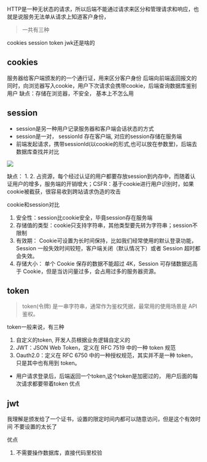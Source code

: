 HTTP是一种无状态的请求，所以后端不能通过请求来区分和管理请求和响应，也就是说服务无法单从请求上知道客户身份，
> 一共有三种

cookies
session
token
jwk还是啥的
## cookies
服务器给客户端颁发的的一个通行证，用来区分客户身份
后端向前端返回报文的同时，向浏览器写入cookie，用户下次请求会携带cookie，后端查询数据库鉴别用户
缺点：存储在浏览器，不安全，
基本上不怎么用


## session
- session是另一种用户记录服务器和客户端会话状态的方式
- session是一对， sessionId 存在客户端, 对应的session存储在服务端
- 前端发起请求，携带sessionId(以cookie的形式,也可以放在参数里)，后端去数据库查找并对比

<img src='https://user-gold-cdn.xitu.io/2020/4/7/171534560ae2067b?imageView2/0/w/1280/h/960/format/webp/ignore-error/1'>




缺点：
  1. 
  2. 占资源，每个经过认证的用户都要存放session到内存中，而随着认证用户的增多，服务端的开销增大；CSFR：基于cookie进行用户识别时，如果cookie被截获，很容易收到跨站请求伪造的攻击

cookie和session对比
1. 安全性：session比cookie安全，毕竟session存在服务端
2. 存储值的类型：cookie只支持字符串，其他类型要先转为字符串；session不限制
3. 有效期： Cookie可设置为长时间保持，比如我们经常使用的默认登录功能，Session 一般失效时间较短，客户端关闭（默认情况下）或者 Session 超时都会失效。
4. 存储大小： 单个 Cookie 保存的数据不能超过 4K，Session 可存储数据远高于 Cookie，但是当访问量过多，会占用过多的服务器资源。
 

## token
> token(令牌) 是一串字符串，通常作为鉴权凭据，最常用的使用场景是 API 鉴权。

token一般来说，有三种
1. 自定义的token, 开发人员根据业务逻辑自定义的
2. JWT：JSON Web Token，定义在 RFC 7519 中的一种 token 规范
3. Oauth2.0：定义在 RFC 6750 中的一种授权规范，其实并不是一种 token，只是其中也有用到 token。


- 用户请求登录后，后端返回一个token,这个token是加密过的， 用户后面的每次请求都要带着token
优点

## jwt
我理解是颁发给了一个证书，设置的限定时间内都可以随意访问，但是这个有效时间
不要设置的太长了

优点
  1. 不需要操作数据库，直接代码里校验